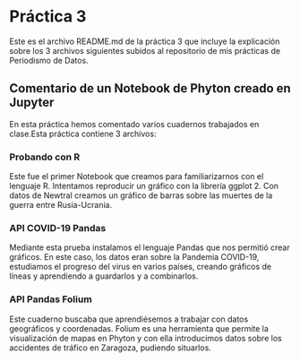 # Práctica 3

Este es el archivo README.md de la práctica 3 que incluye la explicación sobre los 3 archivos siguientes subidos al repositorio de mis prácticas de Periodismo de Datos.

## Comentario de un Notebook de Phyton creado en Jupyter

En esta práctica hemos comentado varios cuadernos trabajados en clase.Esta práctica contiene 3 archivos:

### Probando con R

Este fue el primer Notebook que creamos para familiarizarnos con el lenguaje R. Intentamos reproducir un gráfico con la librería ggplot 2. Con datos de Newtral creamos un gráfico de barras sobre las muertes de la guerra entre Rusia-Ucrania.

### API COVID-19 Pandas

Mediante esta prueba instalamos el lenguaje Pandas que nos permitió crear gráficos. En este caso, los datos eran sobre la Pandemia COVID-19, estudiamos el progreso del virus en varios países, creando gráficos de líneas y aprendiendo a guardarlos y a combinarlos.

### API Pandas Folium

Este cuaderno buscaba que aprendiésemos a trabajar con datos geográficos y coordenadas. Folium es una herramienta que permite la visualización de mapas en Phyton y con ella introducimos datos sobre los accidentes de tráfico en Zaragoza, pudiendo situarlos.
